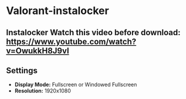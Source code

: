 # Valorant-instalocker
Instalocker
**Watch this video before download:**
https://www.youtube.com/watch?v=OwukkH8J9vI
-------------------------------------------------------------------------
## Settings
 - **Display Mode:** Fullscreen or Windowed Fullscreen
 - **Resolution:** 1920x1080
